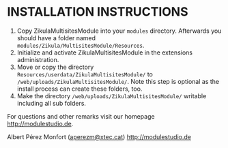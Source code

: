# INSTALLATION INSTRUCTIONS

1. Copy ZikulaMultisitesModule into your `modules` directory. Afterwards you should have a folder named `modules/Zikula/MultisitesModule/Resources`.
2. Initialize and activate ZikulaMultisitesModule in the extensions administration.
3. Move or copy the directory `Resources/userdata/ZikulaMultisitesModule/` to `/web/uploads/ZikulaMultisitesModule/`.
   Note this step is optional as the install process can create these folders, too.
4. Make the directory `/web/uploads/ZikulaMultisitesModule/` writable including all sub folders.

For questions and other remarks visit our homepage http://modulestudio.de.

Albert Pérez Monfort (aperezm@xtec.cat)
http://modulestudio.de
